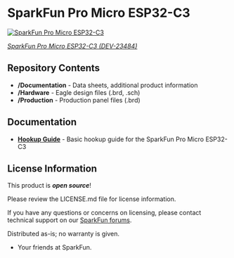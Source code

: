 SparkFun Pro Micro ESP32-C3
========================================

[![SparkFun Pro Micro ESP32-C3](https://cdn.sparkfun.com/r/600-600/assets/parts/2/3/7/7/5/DEV-23484-Pro-Micro-ESP32-C3-Feature.jpg)](https://www.sparkfun.com/products/23484)

[*SparkFun Pro Micro ESP32-C3 (DEV-23484)*](https://www.sparkfun.com/products/23484)



Repository Contents
-------------------

* **/Documentation** - Data sheets, additional product information
* **/Hardware** - Eagle design files (.brd, .sch)
* **/Production** - Production panel files (.brd)

Documentation
--------------
* **[Hookup Guide](https://docs.sparkfun.com/SparkFun_Pro_Micro-ESP32C3)** - Basic hookup guide for the SparkFun Pro Micro ESP32-C3

License Information
-------------------

This product is _**open source**_! 

Please review the LICENSE.md file for license information. 

If you have any questions or concerns on licensing, please contact technical support on our [SparkFun forums](https://forum.sparkfun.com/viewforum.php?f=152).

Distributed as-is; no warranty is given.

- Your friends at SparkFun.

_<COLLABORATION CREDIT>_
